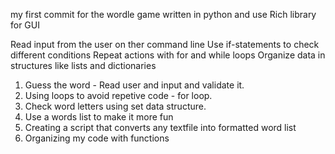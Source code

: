 my first commit for the wordle game written in python and use Rich library for GUI

Read input from the user on ther command line
Use if-statements to check different conditions
Repeat actions with for and while loops
Organize data in structures like lists and dictionaries

1. Guess the word - Read user and input and validate it.
2. Using loops to avoid repetive code - for loop.
3. Check word letters using set data structure.
4. Use a words list to make it more fun
5. Creating a script that converts any textfile into formatted word list
6. Organizing my code with functions
